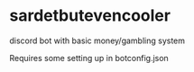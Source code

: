 # sardetbutevencooler
discord bot with basic money/gambling system


Requires some setting up in botconfig.json

